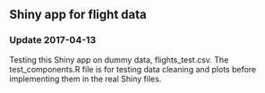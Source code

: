 ## Shiny app for flight data
### Update 2017-04-13

Testing this Shiny app on dummy data, flights_test.csv. The test_components.R file is for testing data cleaning and plots before implementing them in the real Shiny files.

